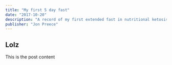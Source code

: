 ```yaml
---
title: "My first 5 day fast"
date: "2017-10-20"
description: "A record of my first extended fast in nutritional ketosis"
publisher: "Jon Preece"
---
```


## Lolz
This is the post content
